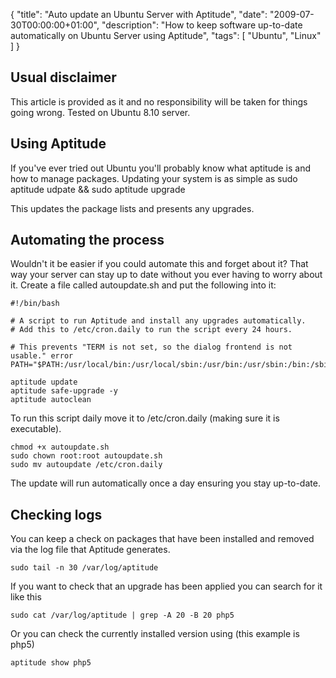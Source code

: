 {
  "title": "Auto update an Ubuntu Server with Aptitude",
  "date": "2009-07-30T00:00:00+01:00",
  "description": "How to keep software up-to-date automatically on Ubuntu Server using Aptitude",
  "tags": [
    "Ubuntu",
    "Linux"
  ]
}

## Usual disclaimer

This article is provided as it and no responsibility will be taken for things going wrong. Tested on Ubuntu 8.10 server.

## Using Aptitude

If you've ever tried out Ubuntu you'll probably know what aptitude is and how to manage packages. Updating your system is as simple as 
sudo aptitude udpate && sudo aptitude upgrade

This updates the package lists and presents any upgrades.

## Automating the process

Wouldn't it be easier if you could automate this and forget about it? That way your server can stay up to date without you ever having to worry about it. Create a file called autoupdate.sh and put the following into it: 

    #!/bin/bash

    # A script to run Aptitude and install any upgrades automatically. 
    # Add this to /etc/cron.daily to run the script every 24 hours. 

    # This prevents "TERM is not set, so the dialog frontend is not usable." error
    PATH="$PATH:/usr/local/bin:/usr/local/sbin:/usr/bin:/usr/sbin:/bin:/sbin"

    aptitude update
    aptitude safe-upgrade -y
    aptitude autoclean

To run this script daily move it to /etc/cron.daily (making sure it is executable). 

    chmod +x autoupdate.sh
    sudo chown root:root autoupdate.sh
    sudo mv autoupdate /etc/cron.daily 

The update will run automatically once a day ensuring you stay up-to-date. 

## Checking logs

You can keep a check on packages that have been installed and removed via the log file that Aptitude generates. 

    sudo tail -n 30 /var/log/aptitude

If you want to check that an upgrade has been applied you can search for it like this 

    sudo cat /var/log/aptitude | grep -A 20 -B 20 php5

Or you can check the currently installed version using (this example is php5) 

    aptitude show php5
